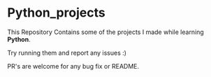 ﻿# Python_projects

This Repository Contains some of the projects I made while learning **Python**.

Try running them and report any issues :)

PR's are welcome for any bug fix or README.
